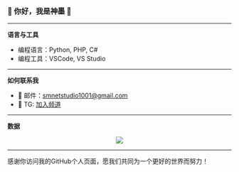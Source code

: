 ### 🌟 你好，我是神墨 🌟

---

 **语言与工具**

-  编程语言：Python, PHP, C#
-  编程工具：VSCode, VS Studio

---

 **如何联系我**

- 📧 邮件：smnetstudio1001@gmail.com
- 📱 TG: [加入频道](https://t.me/smnetstudio)

---

 **数据**

<div align="center">
<img src="https://github-readme-stats-git-masterrstaa-rickstaa.vercel.app/api?username=2311676378&show_icons=true&include_all_commits=true&&rank_icon=github" />
</div>

---

感谢你访问我的GitHub个人页面，愿我们共同为一个更好的世界而努力！
